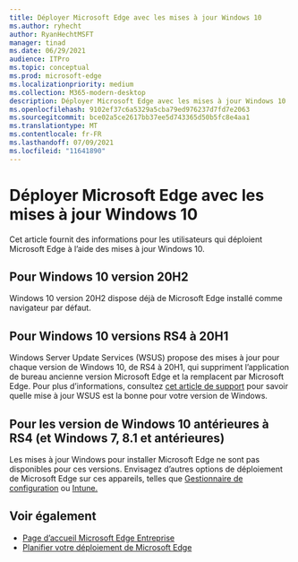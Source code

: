 ```yaml
---
title: Déployer Microsoft Edge avec les mises à jour Windows 10
ms.author: ryhecht
author: RyanHechtMSFT
manager: tinad
ms.date: 06/29/2021
audience: ITPro
ms.topic: conceptual
ms.prod: microsoft-edge
ms.localizationpriority: medium
ms.collection: M365-modern-desktop
description: Déployer Microsoft Edge avec les mises à jour Windows 10
ms.openlocfilehash: 9102ef37c6a5329a5cba79ed976237d7fd7e2063
ms.sourcegitcommit: bce02a5ce2617bb37ee5d743365d50b5fc8e4aa1
ms.translationtype: MT
ms.contentlocale: fr-FR
ms.lasthandoff: 07/09/2021
ms.locfileid: "11641890"
---
```

# <a name="deploy-microsoft-edge-with-windows-10-updates"></a>Déployer Microsoft Edge avec les mises à jour Windows 10

Cet article fournit des informations pour les utilisateurs qui déploient Microsoft Edge à l’aide des mises à jour Windows 10.

## <a name="for-windows-10-release-20h2"></a>Pour Windows 10 version 20H2

Windows 10 version 20H2 dispose déjà de Microsoft Edge installé comme navigateur par défaut.

## <a name="for-windows-10-releases-rs4-through-20h1"></a>Pour Windows 10 versions RS4 à 20H1

Windows Server Update Services (WSUS) propose des mises à jour pour chaque version de Windows 10, de RS4 à 20H1, qui suppriment l’application de bureau ancienne version Microsoft Edge et la remplacent par Microsoft Edge. Pour plus d’informations, consultez [cet article de support](https://support.microsoft.com/topic/update-in-wsus-for-the-new-microsoft-edge-for-windows-10-version-1809-1903-1909-and-2004-october-29-2020-b4980418-4ec4-dee7-3b17-1c6499bd127c) pour savoir quelle mise à jour WSUS est la bonne pour votre version de Windows.

## <a name="for-windows-10-releases-prior-to-rs4-and-windows-7-81-and-earlier"></a>Pour les version de Windows 10 antérieures à RS4 (et Windows 7, 8.1 et antérieures)

Les mises à jour Windows pour installer Microsoft Edge ne sont pas disponibles pour ces versions. Envisagez d’autres options de déploiement de Microsoft Edge sur ces appareils, telles que [Gestionnaire de configuration](/configmgr/apps/deploy-use/deploy-edge?bc=https%3a%2f%2fdocs.microsoft.com%2fDeployEdge%2fbreadcrumb%2ftoc.json&toc=https%3a%2f%2fdocs.microsoft.com%2fDeployEdge%2ftoc.json) ou [Intune.](/intune/apps/apps-windows-edge/?bc=https%3a%2f%2fdocs.microsoft.com%2fDeployEdge%2fbreadcrumb%2ftoc.json&toc=https%3a%2f%2fdocs.microsoft.com%2fDeployEdge%2ftoc.json)

## <a name="see-also"></a>Voir également

- [Page d’accueil Microsoft Edge Entreprise](https://aka.ms/EdgeEnterprise)
- [Planifier votre déploiement de Microsoft Edge](deploy-edge-plan-deployment.md)